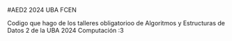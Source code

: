 #AED2 2024 UBA FCEN

Codigo que hago de los talleres obligatorioo de Algoritmos y Estructuras de Datos 2 de la UBA 2024 Computación :3
